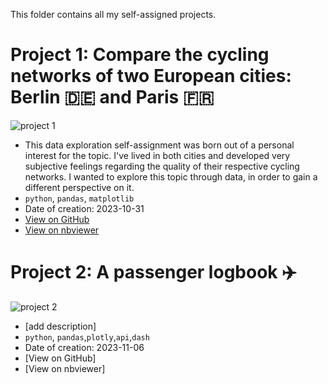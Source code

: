 This folder contains all my self-assigned projects.

# Project 1: Compare the cycling networks of two European cities: Berlin 🇩🇪 and Paris 🇫🇷
![project 1](https://github.com/fredericdith/projects/assets/1576325/ce183138-665f-4a2a-98d9-d8848fdee230)

- This data exploration self-assignment was born out of a personal interest for the topic. I've lived in both cities and developed very subjective feelings regarding the quality of their respective cycling networks. I wanted to explore this topic through data, in order to gain a different perspective on it.
- `python`, `pandas`, `matplotlib`
- Date of creation: 2023-10-31
- [View on GitHub](https://github.com/fredericdith/projects/blob/main/cycling_paris_berlin/cycling_paris_berlin.ipynb)
- [View on nbviewer](https://nbviewer.org/github/fredericdith/projects/blob/main/cycling_paris_berlin/cycling_paris_berlin.ipynb)


# Project 2: A passenger logbook ✈️
![project 2](https://github.com/fredericdith/projects/assets/1576325/e20b0fd7-47f4-4f92-a677-5f454e5004d9)

- [add description]
- `python`, `pandas`,`plotly`,`api`,`dash`
- Date of creation: 2023-11-06
- [View on GitHub]
- [View on nbviewer]

